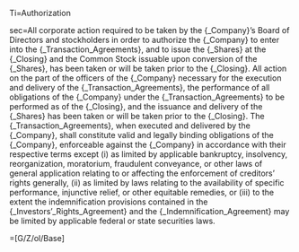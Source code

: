 Ti=Authorization

sec=All corporate action required to be taken by the {_Company}’s Board of Directors and stockholders in order to authorize the {_Company} to enter into the {_Transaction_Agreements}, and to issue the {_Shares} at the {_Closing} and the Common Stock issuable upon conversion of the {_Shares}, has been taken or will be taken prior to the {_Closing}. All action on the part of the officers of the {_Company} necessary for the execution and delivery of the {_Transaction_Agreements}, the performance of all obligations of the {_Company} under the {_Transaction_Agreements} to be performed as of the {_Closing}, and the issuance and delivery of the {_Shares} has been taken or will be taken prior to the {_Closing}. The {_Transaction_Agreements}, when executed and delivered by the {_Company}, shall constitute valid and legally binding obligations of the {_Company}, enforceable against the {_Company} in accordance with their respective terms except (i) as limited by applicable bankruptcy, insolvency, reorganization, moratorium, fraudulent conveyance, or other laws of general application relating to or affecting the enforcement of creditors’ rights generally, (ii) as limited by laws relating to the availability of specific performance, injunctive relief, or other equitable remedies, or (iii) to the extent the indemnification provisions contained in the {_Investors’_Rights_Agreement} and the {_Indemnification_Agreement} may be limited by applicable federal or state securities laws.

=[G/Z/ol/Base]
